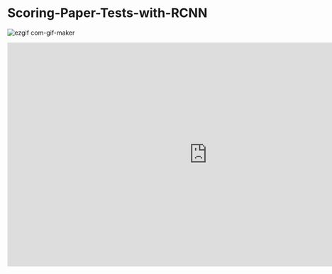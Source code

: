 # Scoring-Paper-Tests-with-RCNN

![ezgif com-gif-maker](https://user-images.githubusercontent.com/49023717/144734682-5317a371-c87e-4935-86e8-e9d1da6980c6.gif)

<iframe width="900" height="506" src="https://www.youtube.com/embed/nVRXpLfXRB0" title="YouTube video player" frameborder="0" allow="accelerometer; autoplay; clipboard-write; encrypted-media; gyroscope; picture-in-picture" allowfullscreen></iframe>
